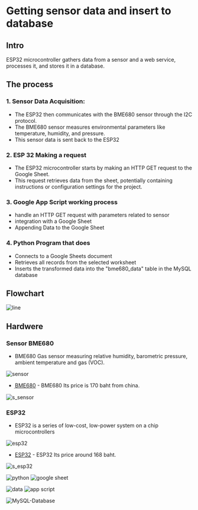 # Getting sensor data and insert to database

## Intro

ESP32 microcontroller gathers data from a sensor and a web service, processes it, and stores it in a database. 

## The process

### 1. Sensor Data Acquisition:

- The ESP32 then communicates with the BME680 sensor through the I2C protocol.
- The BME680 sensor measures environmental parameters like temperature, humidity, and pressure.
- This sensor data is sent back to the ESP32

### 2. ESP 32 Making a request

- The ESP32 microcontroller starts by making an HTTP GET request to the Google Sheet.
- This request retrieves data from the sheet, potentially containing instructions or configuration settings for the project.

### 3. Google App Script working process

- handle an HTTP GET request with parameters related to sensor
- integration with a Google Sheet
- Appending Data to the Google Sheet

### 4. Python Program that does

- Connects to a Google Sheets document
- Retrieves all records from the selected worksheet
- Inserts the transformed data into the "bme680_data" table in the MySQL database


## Flowchart

![line](https://github.com/NoppalitP/sensordata2database/assets/155846151/7ebcc553-f0e7-4574-9819-d8af8070f6a7)

## Hardwere


### Sensor BME680

- BME680
Gas sensor measuring relative humidity, barometric pressure, ambient temperature and gas (VOC).

![sensor](https://store.fut-electronics.com/cdn/shop/files/BME680-enviromental-sensor_500x500.jpg)

* [ฺBME680](https://shopee.co.th/Bme680-%E0%B9%80%E0%B8%8B%E0%B9%87%E0%B8%99%E0%B9%80%E0%B8%8B%E0%B8%AD%E0%B8%A3%E0%B9%8C%E0%B8%A7%E0%B8%B1%E0%B8%94%E0%B8%AD%E0%B8%B8%E0%B8%93%E0%B8%AB%E0%B8%A0%E0%B8%B9%E0%B8%A1%E0%B8%B4%E0%B8%84%E0%B8%A7%E0%B8%B2%E0%B8%A1%E0%B8%8A%E0%B8%B7%E0%B9%89%E0%B8%99%E0%B8%94%E0%B8%B4%E0%B8%88%E0%B8%B4%E0%B8%95%E0%B8%AD%E0%B8%A5-Cjmcu-680-High-Altitude-Sensor-i.341476548.9802165029?sp_atk=91f17fd6-a9dd-4a54-99b6-3a068c1aee20&xptdk=91f17fd6-a9dd-4a54-99b6-3a068c1aee20) - BME680 Its price is 170 baht from china.

![s_sensor](https://github.com/NoppalitP/sensordata2database/assets/155846151/d7d6f30e-4995-4fa8-b7dc-85d16e51bf68)

### ESP32
- ESP32 is a series of low-cost, low-power system on a chip microcontrollers

![esp32](https://store.fut-electronics.com/cdn/shop/files/esp32-development-kit-30pin_500x500.jpg)

* [ESP32](https://shopee.co.th/ESP32-ESP32S-Node32-ESP-WROOM-32-NodeMCU-32-WiFi-Bluetooth-IoT-Development-Board-%E0%B8%9A%E0%B8%AD%E0%B8%A3%E0%B9%8C%E0%B8%94%E0%B8%9E%E0%B8%B1%E0%B8%92%E0%B8%99%E0%B8%B2%E0%B9%82%E0%B8%9B%E0%B8%A3%E0%B9%81%E0%B8%81%E0%B8%A3%E0%B8%A1%E0%B8%84%E0%B8%A7%E0%B8%9A%E0%B8%84%E0%B8%B8%E0%B8%A1%E0%B8%A7%E0%B8%87%E0%B8%88%E0%B8%A3-i.270502312.5537452929?sp_atk=35d6e786-fda5-4f91-a134-181dbe0271a7&xptdk=35d6e786-fda5-4f91-a134-181dbe0271a7) - ESP32 Its price around 168 baht.

![s_esp32](https://github.com/NoppalitP/sensordata2database/assets/155846151/0fb5ac61-da83-4615-8bb1-235f2bb84630)



![python](https://github.com/NoppalitP/sensordata2database/assets/155846151/eb208313-48ba-4062-bae4-35dd886f8352)
![google sheet](https://github.com/NoppalitP/sensordata2database/assets/155846151/27e53ded-ebc9-413c-82ec-b8c166d78b1f)

![data](https://github.com/NoppalitP/sensordata2database/assets/155846151/1b1995b5-bacf-437e-a7be-5f16c1b9503f)
![app script](https://github.com/NoppalitP/sensordata2database/assets/155846151/77a940b2-9e1b-48b4-b901-b808621b00f7)

![MySQL-Database](https://github.com/NoppalitP/sensordata2database/assets/155846151/0320cbee-65c3-4218-a745-3ab477303f8a)
